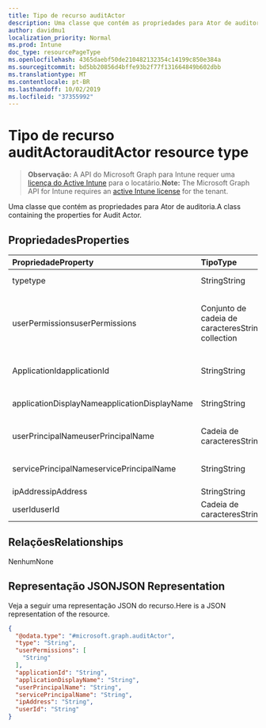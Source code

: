 ```yaml
---
title: Tipo de recurso auditActor
description: Uma classe que contém as propriedades para Ator de auditoria.
author: davidmu1
localization_priority: Normal
ms.prod: Intune
doc_type: resourcePageType
ms.openlocfilehash: 4365daebf50de210482132354c14199c850e384a
ms.sourcegitcommit: bd5bb20856d4bffe93b2f77f131664849b602dbb
ms.translationtype: MT
ms.contentlocale: pt-BR
ms.lasthandoff: 10/02/2019
ms.locfileid: "37355992"
---
```

# <a name="auditactor-resource-type"></a><span data-ttu-id="4e737-103">Tipo de recurso auditActor</span><span class="sxs-lookup"><span data-stu-id="4e737-103">auditActor resource type</span></span>

> <span data-ttu-id="4e737-104">**Observação:** A API do Microsoft Graph para Intune requer uma [licença do Active Intune](https://go.microsoft.com/fwlink/?linkid=839381) para o locatário.</span><span class="sxs-lookup"><span data-stu-id="4e737-104">**Note:** The Microsoft Graph API for Intune requires an [active Intune license](https://go.microsoft.com/fwlink/?linkid=839381) for the tenant.</span></span>

<span data-ttu-id="4e737-105">Uma classe que contém as propriedades para Ator de auditoria.</span><span class="sxs-lookup"><span data-stu-id="4e737-105">A class containing the properties for Audit Actor.</span></span>

## <a name="properties"></a><span data-ttu-id="4e737-106">Propriedades</span><span class="sxs-lookup"><span data-stu-id="4e737-106">Properties</span></span>
|<span data-ttu-id="4e737-107">Propriedade</span><span class="sxs-lookup"><span data-stu-id="4e737-107">Property</span></span>|<span data-ttu-id="4e737-108">Tipo</span><span class="sxs-lookup"><span data-stu-id="4e737-108">Type</span></span>|<span data-ttu-id="4e737-109">Descrição</span><span class="sxs-lookup"><span data-stu-id="4e737-109">Description</span></span>|
|:---|:---|:---|
|<span data-ttu-id="4e737-110">type</span><span class="sxs-lookup"><span data-stu-id="4e737-110">type</span></span>|<span data-ttu-id="4e737-111">String</span><span class="sxs-lookup"><span data-stu-id="4e737-111">String</span></span>|<span data-ttu-id="4e737-112">Tipo de ator.</span><span class="sxs-lookup"><span data-stu-id="4e737-112">Actor Type.</span></span>|
|<span data-ttu-id="4e737-113">userPermissions</span><span class="sxs-lookup"><span data-stu-id="4e737-113">userPermissions</span></span>|<span data-ttu-id="4e737-114">Conjunto de cadeia de caracteres</span><span class="sxs-lookup"><span data-stu-id="4e737-114">String collection</span></span>|<span data-ttu-id="4e737-115">Lista de permissões de usuário de quando a auditoria foi executada.</span><span class="sxs-lookup"><span data-stu-id="4e737-115">List of user permissions when the audit was performed.</span></span>|
|<span data-ttu-id="4e737-116">ApplicationId</span><span class="sxs-lookup"><span data-stu-id="4e737-116">applicationId</span></span>|<span data-ttu-id="4e737-117">String</span><span class="sxs-lookup"><span data-stu-id="4e737-117">String</span></span>|<span data-ttu-id="4e737-118">ID do aplicativo AAD.</span><span class="sxs-lookup"><span data-stu-id="4e737-118">AAD Application Id.</span></span>|
|<span data-ttu-id="4e737-119">applicationDisplayName</span><span class="sxs-lookup"><span data-stu-id="4e737-119">applicationDisplayName</span></span>|<span data-ttu-id="4e737-120">String</span><span class="sxs-lookup"><span data-stu-id="4e737-120">String</span></span>|<span data-ttu-id="4e737-121">Nome do aplicativo.</span><span class="sxs-lookup"><span data-stu-id="4e737-121">Name of the Application.</span></span>|
|<span data-ttu-id="4e737-122">userPrincipalName</span><span class="sxs-lookup"><span data-stu-id="4e737-122">userPrincipalName</span></span>|<span data-ttu-id="4e737-123">Cadeia de caracteres</span><span class="sxs-lookup"><span data-stu-id="4e737-123">String</span></span>|<span data-ttu-id="4e737-124">Nome principal do usuário (UPN).</span><span class="sxs-lookup"><span data-stu-id="4e737-124">User Principal Name (UPN).</span></span>|
|<span data-ttu-id="4e737-125">servicePrincipalName</span><span class="sxs-lookup"><span data-stu-id="4e737-125">servicePrincipalName</span></span>|<span data-ttu-id="4e737-126">String</span><span class="sxs-lookup"><span data-stu-id="4e737-126">String</span></span>|<span data-ttu-id="4e737-127">Nome da entidade de serviço (SPN).</span><span class="sxs-lookup"><span data-stu-id="4e737-127">Service Principal Name (SPN).</span></span>|
|<span data-ttu-id="4e737-128">ipAddress</span><span class="sxs-lookup"><span data-stu-id="4e737-128">ipAddress</span></span>|<span data-ttu-id="4e737-129">String</span><span class="sxs-lookup"><span data-stu-id="4e737-129">String</span></span>|<span data-ttu-id="4e737-130">IPAddress.</span><span class="sxs-lookup"><span data-stu-id="4e737-130">IPAddress.</span></span>|
|<span data-ttu-id="4e737-131">userId</span><span class="sxs-lookup"><span data-stu-id="4e737-131">userId</span></span>|<span data-ttu-id="4e737-132">Cadeia de caracteres</span><span class="sxs-lookup"><span data-stu-id="4e737-132">String</span></span>|<span data-ttu-id="4e737-133">ID do usuário.</span><span class="sxs-lookup"><span data-stu-id="4e737-133">User Id.</span></span>|

## <a name="relationships"></a><span data-ttu-id="4e737-134">Relações</span><span class="sxs-lookup"><span data-stu-id="4e737-134">Relationships</span></span>
<span data-ttu-id="4e737-135">Nenhum</span><span class="sxs-lookup"><span data-stu-id="4e737-135">None</span></span>

## <a name="json-representation"></a><span data-ttu-id="4e737-136">Representação JSON</span><span class="sxs-lookup"><span data-stu-id="4e737-136">JSON Representation</span></span>
<span data-ttu-id="4e737-137">Veja a seguir uma representação JSON do recurso.</span><span class="sxs-lookup"><span data-stu-id="4e737-137">Here is a JSON representation of the resource.</span></span>
<!-- {
  "blockType": "resource",
  "@odata.type": "microsoft.graph.auditActor"
}
-->
``` json
{
  "@odata.type": "#microsoft.graph.auditActor",
  "type": "String",
  "userPermissions": [
    "String"
  ],
  "applicationId": "String",
  "applicationDisplayName": "String",
  "userPrincipalName": "String",
  "servicePrincipalName": "String",
  "ipAddress": "String",
  "userId": "String"
}
```




